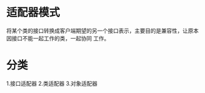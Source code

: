 # 适配器模式
 将某个类的接口转换成客户端期望的另一个接口表示，主要目的是兼容性，让原本因接口不能一起工作的类，一起协同
 工作。
# 分类
 1.接口适配器
 2.类适配器
 3.对象适配器

 